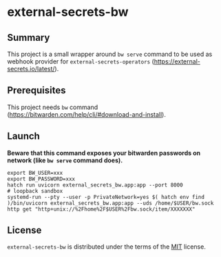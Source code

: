 # external-secrets-bw

## Summary

This project is a small wrapper around `bw serve` command to be used as webhook provider
for `external-secrets-operators` (https://external-secrets.io/latest/).

## Prerequisites

This project needs `bw` command (https://bitwarden.com/help/cli/#download-and-install).

## Launch

**Beware that this command exposes your bitwarden passwords on network (like `bw serve` command does).**

```
export BW_USER=xxx
export BW_PASSWORD=xxx
hatch run uvicorn external_secrets_bw.app:app --port 8000
# loopback sandbox
systemd-run --pty --user -p PrivateNetwork=yes $( hatch env find )/bin/uvicorn external_secrets_bw.app:app --uds /home/$USER/bw.sock
http get "http+unix://%2Fhome%2F$USER%2Fbw.sock/item/XXXXXXX"
```

## License

`external-secrets-bw` is distributed under the terms of the [MIT](https://spdx.org/licenses/MIT.html) license.
